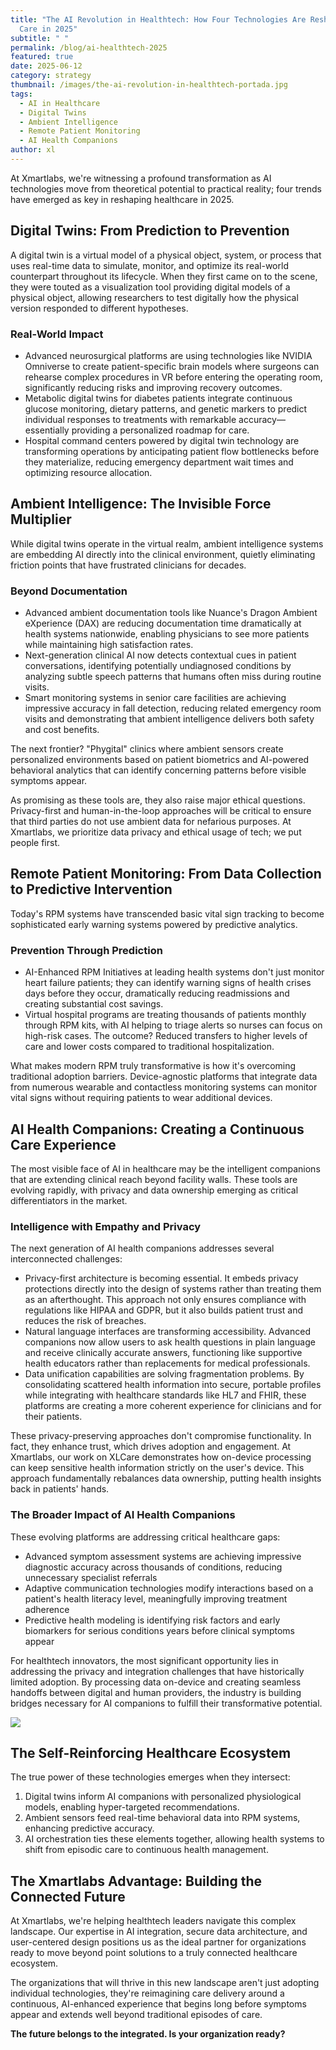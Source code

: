 ```yaml
---
title: "The AI Revolution in Healthtech: How Four Technologies Are Reshaping
  Care in 2025"
subtitle: " "
permalink: /blog/ai-healthtech-2025
featured: true
date: 2025-06-12
category: strategy
thumbnail: /images/the-ai-revolution-in-healthtech-portada.jpg
tags:
  - AI in Healthcare
  - Digital Twins
  - Ambient Intelligence
  - Remote Patient Monitoring
  - AI Health Companions
author: xl
---
```

At Xmartlabs, we're witnessing a profound transformation as AI technologies move from theoretical potential to practical reality; four trends have emerged as key in reshaping healthcare in 2025.

## Digital Twins: From Prediction to Prevention

A digital twin is a virtual model of a physical object, system, or process that uses real-time data to simulate, monitor, and optimize its real-world counterpart throughout its lifecycle. When they first came on to the scene, they were touted as a visualization tool providing digital models of a physical object, allowing researchers to test digitally how the physical version responded to different hypotheses.

### Real-World Impact

* Advanced neurosurgical platforms are using technologies like NVIDIA Omniverse to create patient-specific brain models where surgeons can rehearse complex procedures in VR before entering the operating room, significantly reducing risks and improving recovery outcomes.
* Metabolic digital twins for diabetes patients integrate continuous glucose monitoring, dietary patterns, and genetic markers to predict individual responses to treatments with remarkable accuracy—essentially providing a personalized roadmap for care.
* Hospital command centers powered by digital twin technology are transforming operations by anticipating patient flow bottlenecks before they materialize, reducing emergency department wait times and optimizing resource allocation.

## Ambient Intelligence: The Invisible Force Multiplier

While digital twins operate in the virtual realm, ambient intelligence systems are embedding AI directly into the clinical environment, quietly eliminating friction points that have frustrated clinicians for decades.

### Beyond Documentation

* Advanced ambient documentation tools like Nuance's Dragon Ambient eXperience (DAX) are reducing documentation time dramatically at health systems nationwide, enabling physicians to see more patients while maintaining high satisfaction rates.
* Next-generation clinical AI now detects contextual cues in patient conversations, identifying potentially undiagnosed conditions by analyzing subtle speech patterns that humans often miss during routine visits.
* Smart monitoring systems in senior care facilities are achieving impressive accuracy in fall detection, reducing related emergency room visits and demonstrating that ambient intelligence delivers both safety and cost benefits.

The next frontier? "Phygital" clinics where ambient sensors create personalized environments based on patient biometrics and AI-powered behavioral analytics that can identify concerning patterns before visible symptoms appear.

As promising as these tools are, they also raise major ethical questions. Privacy-first and human-in-the-loop approaches will be critical to ensure that third parties do not use ambient data for nefarious purposes. At Xmartlabs, we prioritize data privacy and ethical usage of tech; we put people first.

## Remote Patient Monitoring: From Data Collection to Predictive Intervention

Today's RPM systems have transcended basic vital sign tracking to become sophisticated early warning systems powered by predictive analytics.

### Prevention Through Prediction

* AI-Enhanced RPM Initiatives at leading health systems don't just monitor heart failure patients; they can identify warning signs of health crises days before they occur, dramatically reducing readmissions and creating substantial cost savings.
* Virtual hospital programs are treating thousands of patients monthly through RPM kits, with AI helping to triage alerts so nurses can focus on high-risk cases. The outcome? Reduced transfers to higher levels of care and lower costs compared to traditional hospitalization.

What makes modern RPM truly transformative is how it's overcoming traditional adoption barriers. Device-agnostic platforms that integrate data from numerous wearable and contactless monitoring systems can monitor vital signs without requiring patients to wear additional devices.

## AI Health Companions: Creating a Continuous Care Experience

The most visible face of AI in healthcare may be the intelligent companions that are extending clinical reach beyond facility walls. These tools are evolving rapidly, with privacy and data ownership emerging as critical differentiators in the market.

### Intelligence with Empathy and Privacy

The next generation of AI health companions addresses several interconnected challenges:

* Privacy-first architecture is becoming essential. It embeds privacy protections directly into the design of systems rather than treating them as an afterthought. This approach not only ensures compliance with regulations like HIPAA and GDPR, but it also builds patient trust and reduces the risk of breaches. 
* Natural language interfaces are transforming accessibility. Advanced companions now allow users to ask health questions in plain language and receive clinically accurate answers, functioning like supportive health educators rather than replacements for medical professionals.
* Data unification capabilities are solving fragmentation problems. By consolidating scattered health information into secure, portable profiles while integrating with healthcare standards like HL7 and FHIR, these platforms are creating a more coherent experience for clinicians and for their patients.

These privacy-preserving approaches don't compromise functionality. In fact, they enhance trust, which drives adoption and engagement. At Xmartlabs, our work on XLCare demonstrates how on-device processing can keep sensitive health information strictly on the user's device. This approach fundamentally rebalances data ownership, putting health insights back in patients' hands.

### The Broader Impact of AI Health Companions

These evolving platforms are addressing critical healthcare gaps:

* Advanced symptom assessment systems are achieving impressive diagnostic accuracy across thousands of conditions, reducing unnecessary specialist referrals
* Adaptive communication technologies modify interactions based on a patient's health literacy level, meaningfully improving treatment adherence
* Predictive health modeling is identifying risk factors and early biomarkers for serious conditions years before clinical symptoms appear

For healthtech innovators, the most significant opportunity lies in addressing the privacy and integration challenges that have historically limited adoption. By processing data on-device and creating seamless handoffs between digital and human providers, the industry is building bridges necessary for AI companions to fulfill their transformative potential.

![](/images/ai-revolution-in-healthtech-4-forces.png)

## The Self-Reinforcing Healthcare Ecosystem

The true power of these technologies emerges when they intersect:

1. Digital twins inform AI companions with personalized physiological models, enabling hyper-targeted recommendations.
2. Ambient sensors feed real-time behavioral data into RPM systems, enhancing predictive accuracy.
3. AI orchestration ties these elements together, allowing health systems to shift from episodic care to continuous health management.

## The Xmartlabs Advantage: Building the Connected Future

At Xmartlabs, we're helping healthtech leaders navigate this complex landscape. Our expertise in AI integration, secure data architecture, and user-centered design positions us as the ideal partner for organizations ready to move beyond point solutions to a truly connected healthcare ecosystem.

The organizations that will thrive in this new landscape aren't just adopting individual technologies, they're reimagining care delivery around a continuous, AI-enhanced experience that begins long before symptoms appear and extends well beyond traditional episodes of care.

**The future belongs to the integrated. Is your organization ready?**